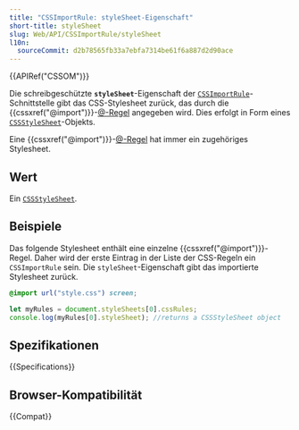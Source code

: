 ```yaml
---
title: "CSSImportRule: styleSheet-Eigenschaft"
short-title: styleSheet
slug: Web/API/CSSImportRule/styleSheet
l10n:
  sourceCommit: d2b78565fb33a7ebfa7314be61f6a887d2d90ace
---
```


{{APIRef("CSSOM")}}

Die schreibgeschützte **`styleSheet`**-Eigenschaft der
[`CSSImportRule`](/de/docs/Web/API/CSSImportRule)-Schnittstelle gibt das CSS-Stylesheet zurück, das durch die
{{cssxref("@import")}}-[@-Regel](/de/docs/Web/CSS/At-rule) angegeben wird. Dies erfolgt in Form eines [`CSSStyleSheet`](/de/docs/Web/API/CSSStyleSheet)-Objekts.

Eine {{cssxref("@import")}}-[@-Regel](/de/docs/Web/CSS/At-rule) hat immer
ein zugehöriges Stylesheet.

## Wert

Ein [`CSSStyleSheet`](/de/docs/Web/API/CSSStyleSheet).

## Beispiele

Das folgende Stylesheet enthält eine einzelne {{cssxref("@import")}}-Regel. Daher wird der erste Eintrag in der Liste der CSS-Regeln ein `CSSImportRule` sein. Die
`styleSheet`-Eigenschaft gibt das importierte Stylesheet zurück.

```css
@import url("style.css") screen;
```

```js
let myRules = document.styleSheets[0].cssRules;
console.log(myRules[0].styleSheet); //returns a CSSStyleSheet object
```

## Spezifikationen

{{Specifications}}

## Browser-Kompatibilität

{{Compat}}
